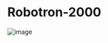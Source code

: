 # Robotron-2000
 
![image](https://user-images.githubusercontent.com/90533635/232049216-1ae7c4f5-0b15-49f3-8274-a4339a7350c5.png)
 
